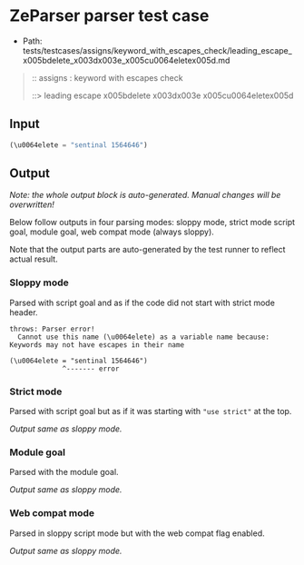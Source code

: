 # ZeParser parser test case

- Path: tests/testcases/assigns/keyword_with_escapes_check/leading_escape_x005bdelete_x003dx003e_x005cu0064eletex005d.md

> :: assigns : keyword with escapes check
>
> ::> leading escape x005bdelete x003dx003e x005cu0064eletex005d

## Input

`````js
(\u0064elete = "sentinal 1564646")
`````

## Output

_Note: the whole output block is auto-generated. Manual changes will be overwritten!_

Below follow outputs in four parsing modes: sloppy mode, strict mode script goal, module goal, web compat mode (always sloppy).

Note that the output parts are auto-generated by the test runner to reflect actual result.

### Sloppy mode

Parsed with script goal and as if the code did not start with strict mode header.

`````
throws: Parser error!
  Cannot use this name (\u0064elete) as a variable name because: Keywords may not have escapes in their name

(\u0064elete = "sentinal 1564646")
             ^------- error
`````

### Strict mode

Parsed with script goal but as if it was starting with `"use strict"` at the top.

_Output same as sloppy mode._

### Module goal

Parsed with the module goal.

_Output same as sloppy mode._

### Web compat mode

Parsed in sloppy script mode but with the web compat flag enabled.

_Output same as sloppy mode._
